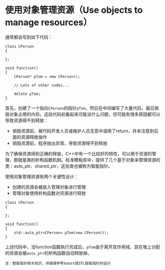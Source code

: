 # 使用对象管理资源（Use objects to manage resources）

通常都会写到如下代码：
```
class CPerson
{

};

void function()
{
	CPerson* pTom = new CPerson();

	// Lots of other codes...

	delete pTom;
}
```
首先，创建了一个指向`CPerson`的指针`pTom`，然后在中间编写了大量代码，最后销毁对象占用的内存。这段代码初看起来可能没什么问题，但可能有很多原因都可以导致资源得不到释放：
* 销毁资源前，被代码开发人员或维护人员无意中调用了return，并未注意到后面的资源释放操作
* 销毁资源前，程序抛出异常，导致资源得不到释放

为了确保资源得到正确的释放，C++中有一个比较好的特性，可以用于资源的管理，那就是类的析构函数机制。标准模板库中，提供了几个基于对象来管理资源的类：auto_ptr、shared_ptr，这些类也被称为智能指针。

使用对象管理资源有两个关键性设计：
* 创建的资源会被放入管理对象进行管理
* 管理对象使用析构函数对资源进行释放
```
class CPerson
{

};

void function()
{
	std::auto_ptr<CPerson> pTom(new CPerson());
}
```
上述代码中，当function函数执行完成后，`pTom`由于离开其作用域，其在堆上分配的资源会被`auto_ptr`的析构函数自动释放掉。

`注：智能指针相关知识，详细请参考boost或STL智能指针的设计`
